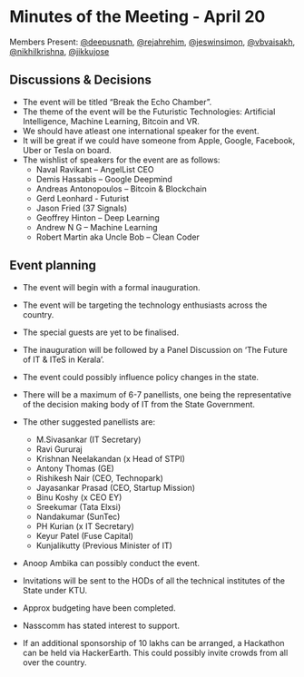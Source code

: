 # Minutes of the Meeting - April 20

Members Present: [@deepusnath][deepu], [@rejahrehim][rejah], [@jeswinsimon][jeswin], [@vbvaisakh][vaisakh], [@nikhilkrishna][technikhil], [@jikkujose][jikku]

## Discussions & Decisions

* The event will be titled “Break the Echo Chamber”. 
* The theme of the event will be the Futuristic Technologies: Artificial Intelligence, Machine Learning, Bitcoin and VR. 
* We should have atleast one international speaker for the event. 
* It will be great if we could have someone from Apple, Google, Facebook, Uber or Tesla on board.
* The wishlist of speakers for the event are as follows:
    * Naval Ravikant – AngelList CEO
    * Demis Hassabis – Google Deepmind
    * Andreas Antonopoulos – Bitcoin & Blockchain    
    * Gerd Leonhard  - Futurist    
    * Jason Fried (37 Signals)
    * Geoffrey Hinton – Deep Learning
    * Andrew N G – Machine Learning
    * Robert Martin aka Uncle Bob – Clean Coder

## Event planning

* The event will begin with a formal inauguration. 
* The event will be targeting the technology enthusiasts across the country. 
* The special guests are yet to be finalised. 
* The inauguration will be followed by a Panel Discussion on ‘The Future of IT & ITeS in Kerala’.
* The event could possibly influence policy changes in the state.
* There will be a maximum of 6-7 panellists, one being the representative of the decision making body of IT from the State Government. 
* The other suggested panellists are:
    * M.Sivasankar (IT Secretary)
    * Ravi Gururaj
    * Krishnan Neelakandan (x Head of STPI)
    * Antony Thomas (GE)
    * Rishikesh Nair (CEO, Technopark)
    * Jayasankar Prasad (CEO, Startup Mission)
    * Binu Koshy (x CEO EY)
    * Sreekumar (Tata Elxsi)
    * Nandakumar (SunTec)
    * PH Kurian (x IT Secretary)
    * Keyur Patel (Fuse Capital)
    * Kunjalikutty (Previous Minister of IT)

* Anoop Ambika can possibly conduct the event.
* Invitations will be sent to the HODs of all the technical institutes of the State under KTU.
* Approx budgeting have been completed.
* Nasscomm has stated interest to support.
* If an additional sponsorship of 10 lakhs can be arranged, a Hackathon can be held via HackerEarth. This could possibly invite crowds from all over the country.

[deepu]: https://github.com/deepusnath
[jeswin]: https://github.com/jeswinsimon
[rejah]: https://github.com/rejahrehim
[vaisakh]: https://github.com/bvaisakh
[jikku]: https://github.com/jikkujose
[technikhil]: https://github.com/nikhilkrishna
